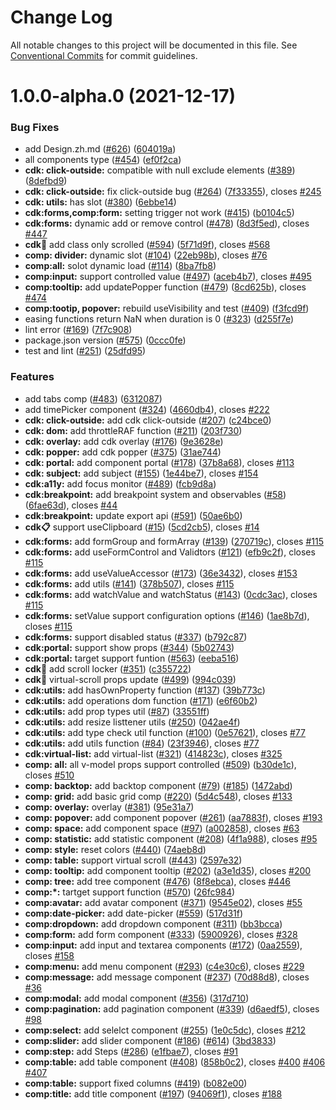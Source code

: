# Change Log

All notable changes to this project will be documented in this file.
See [Conventional Commits](https://conventionalcommits.org) for commit guidelines.

# 1.0.0-alpha.0 (2021-12-17)


### Bug Fixes

* add Design.zh.md ([#626](https://github.com/IDuxFE/idux/issues/626)) ([604019a](https://github.com/IDuxFE/idux/commit/604019ae0b0c051c0f15edd2fea8145b51b7b0ae))
* all components type ([#454](https://github.com/IDuxFE/idux/issues/454)) ([ef0f2ca](https://github.com/IDuxFE/idux/commit/ef0f2ca80a96bd576ff63dff444c767d8bb9b73e))
* **cdk: click-outside:** compatible with null exclude elements ([#389](https://github.com/IDuxFE/idux/issues/389)) ([8defbd9](https://github.com/IDuxFE/idux/commit/8defbd9314a8377d83845676c20acb969fdb4a7c))
* **cdk: click-outside:** fix click-outside bug ([#264](https://github.com/IDuxFE/idux/issues/264)) ([7f33355](https://github.com/IDuxFE/idux/commit/7f33355e57928b18c1a5d71330b57661c61b318f)), closes [#245](https://github.com/IDuxFE/idux/issues/245)
* **cdk: utils:** has slot ([#380](https://github.com/IDuxFE/idux/issues/380)) ([6ebbe14](https://github.com/IDuxFE/idux/commit/6ebbe14237e0a4b2a1ce53483c1871aebe957a32))
* **cdk:forms,comp:form:** setting trigger not work ([#415](https://github.com/IDuxFE/idux/issues/415)) ([b0104c5](https://github.com/IDuxFE/idux/commit/b0104c5f95a11525c0b41d57d0c80166469167ea))
* **cdk:forms:** dynamic add or remove control ([#478](https://github.com/IDuxFE/idux/issues/478)) ([8d3f5ed](https://github.com/IDuxFE/idux/commit/8d3f5edc363a10b78fecfe6d829000139a9cddb1)), closes [#447](https://github.com/IDuxFE/idux/issues/447)
* **cdk:scroll:** add class only scrolled ([#594](https://github.com/IDuxFE/idux/issues/594)) ([5f71d9f](https://github.com/IDuxFE/idux/commit/5f71d9f5bf639ff70acb1de08ddbde9fbc3b09fc)), closes [#568](https://github.com/IDuxFE/idux/issues/568)
* **comp: divider:** dynamic slot ([#104](https://github.com/IDuxFE/idux/issues/104)) ([22eb98b](https://github.com/IDuxFE/idux/commit/22eb98be6b68eef625351630d3a325f0e4f5549a)), closes [#76](https://github.com/IDuxFE/idux/issues/76)
* **comp:all:** solot dynamic load ([#114](https://github.com/IDuxFE/idux/issues/114)) ([8ba7fb8](https://github.com/IDuxFE/idux/commit/8ba7fb8ae3ca7f64716047f12fae8d97668971b9))
* **comp:input:** support controlled value ([#497](https://github.com/IDuxFE/idux/issues/497)) ([aceb4b7](https://github.com/IDuxFE/idux/commit/aceb4b7dd398fb371cbd80820e4c38c5defb35e0)), closes [#495](https://github.com/IDuxFE/idux/issues/495)
* **comp:tooltip:** add updatePopper function ([#479](https://github.com/IDuxFE/idux/issues/479)) ([8cd625b](https://github.com/IDuxFE/idux/commit/8cd625baca80b0dc51f6e10be6f8626832831427)), closes [#474](https://github.com/IDuxFE/idux/issues/474)
* **comp:tootip, popover:** rebuild useVisibility and test ([#409](https://github.com/IDuxFE/idux/issues/409)) ([f3fcd9f](https://github.com/IDuxFE/idux/commit/f3fcd9f927269af5bf0f3a0709b4ca2efb7f27c2))
* easing functions return NaN when duration is 0 ([#323](https://github.com/IDuxFE/idux/issues/323)) ([d255f7e](https://github.com/IDuxFE/idux/commit/d255f7ed5a80dddf6a8b3dc0a7b4700db548ef45))
* lint error ([#169](https://github.com/IDuxFE/idux/issues/169)) ([7f7c908](https://github.com/IDuxFE/idux/commit/7f7c908f3c5f4db8b5664d9c0b7f3b05f86043e5))
* package.json version ([#575](https://github.com/IDuxFE/idux/issues/575)) ([0ccc0fe](https://github.com/IDuxFE/idux/commit/0ccc0fe505c84b7615b3a6956a01adf341781b59))
* test and lint ([#251](https://github.com/IDuxFE/idux/issues/251)) ([25dfd95](https://github.com/IDuxFE/idux/commit/25dfd9581e2a649b1dab2ac243a9a4e44235ee1c))


### Features

* add tabs comp ([#483](https://github.com/IDuxFE/idux/issues/483)) ([6312087](https://github.com/IDuxFE/idux/commit/6312087e7f8dbf1cfe7ac049484602757d6a260b))
* add timePicker component ([#324](https://github.com/IDuxFE/idux/issues/324)) ([4660db4](https://github.com/IDuxFE/idux/commit/4660db43482dfe86361c05c511d6cfbb22feb950)), closes [#222](https://github.com/IDuxFE/idux/issues/222)
* **cdk: click-outside:** add cdk click-outside ([#207](https://github.com/IDuxFE/idux/issues/207)) ([c24bce0](https://github.com/IDuxFE/idux/commit/c24bce0ffc4c54adf0192489263a1e3f536a51ad))
* **cdk: dom:** add throttleRAF function ([#211](https://github.com/IDuxFE/idux/issues/211)) ([203f730](https://github.com/IDuxFE/idux/commit/203f730caf027fc3ef48365edd76fcccb71bcda2))
* **cdk: overlay:** add cdk overlay ([#176](https://github.com/IDuxFE/idux/issues/176)) ([9e3628e](https://github.com/IDuxFE/idux/commit/9e3628e00af378da21115e1161cfbdbda81c7fef))
* **cdk: popper:** add cdk popper ([#375](https://github.com/IDuxFE/idux/issues/375)) ([31ae744](https://github.com/IDuxFE/idux/commit/31ae744cc5b289fea626e06f5a8c2f9f90a34fb2))
* **cdk: portal:** add component portal ([#178](https://github.com/IDuxFE/idux/issues/178)) ([37b8a68](https://github.com/IDuxFE/idux/commit/37b8a68ed92e1568c8d965d938f0152c85c85ffc)), closes [#113](https://github.com/IDuxFE/idux/issues/113)
* **cdk: subject:** add subject ([#155](https://github.com/IDuxFE/idux/issues/155)) ([1e44be7](https://github.com/IDuxFE/idux/commit/1e44be7a9a71ef7f6c467731b7b4880cb2cd895b)), closes [#154](https://github.com/IDuxFE/idux/issues/154)
* **cdk:a11y:** add focus monitor ([#489](https://github.com/IDuxFE/idux/issues/489)) ([fcb9d8a](https://github.com/IDuxFE/idux/commit/fcb9d8a2eda81a6880a72ca696db203e58a55709))
* **cdk:breakpoint:** add breakpoint system and observables ([#58](https://github.com/IDuxFE/idux/issues/58)) ([6fae63d](https://github.com/IDuxFE/idux/commit/6fae63d86efe7364450ef6adc213a34059f6cc09)), closes [#44](https://github.com/IDuxFE/idux/issues/44)
* **cdk:breakpoint:** update export api ([#591](https://github.com/IDuxFE/idux/issues/591)) ([50ae6b0](https://github.com/IDuxFE/idux/commit/50ae6b0d6773a3a196898f2ac32331311f99f5e4))
* **cdk:clipboard:** support useClipboard ([#15](https://github.com/IDuxFE/idux/issues/15)) ([5cd2cb5](https://github.com/IDuxFE/idux/commit/5cd2cb55c4116389149a0155493ac71b13a10b90)), closes [#14](https://github.com/IDuxFE/idux/issues/14)
* **cdk:forms:** add formGroup and formArray ([#139](https://github.com/IDuxFE/idux/issues/139)) ([270719c](https://github.com/IDuxFE/idux/commit/270719c8ee02bd1b0c89e6efa6fccc256810aa92)), closes [#115](https://github.com/IDuxFE/idux/issues/115)
* **cdk:forms:** add useFormControl and Validtors ([#121](https://github.com/IDuxFE/idux/issues/121)) ([efb9c2f](https://github.com/IDuxFE/idux/commit/efb9c2fa5ae107c21572c80cc85d082ec8a7359e)), closes [#115](https://github.com/IDuxFE/idux/issues/115)
* **cdk:forms:** add useValueAccessor ([#173](https://github.com/IDuxFE/idux/issues/173)) ([36e3432](https://github.com/IDuxFE/idux/commit/36e3432ad4e7a68377343879e9409c0113daab5e)), closes [#153](https://github.com/IDuxFE/idux/issues/153)
* **cdk:forms:** add utils ([#141](https://github.com/IDuxFE/idux/issues/141)) ([378b507](https://github.com/IDuxFE/idux/commit/378b5071119f11b08a623d588bf0595a67dd90c5)), closes [#115](https://github.com/IDuxFE/idux/issues/115)
* **cdk:forms:** add watchValue and watchStatus ([#143](https://github.com/IDuxFE/idux/issues/143)) ([0cdc3ac](https://github.com/IDuxFE/idux/commit/0cdc3ac4070801a5e9e7ee9985b33ac8ff362077)), closes [#115](https://github.com/IDuxFE/idux/issues/115)
* **cdk:forms:** setValue support configuration options ([#146](https://github.com/IDuxFE/idux/issues/146)) ([1ae8b7d](https://github.com/IDuxFE/idux/commit/1ae8b7d31c6b3587fba1b3f0ae834dc88d4fa500)), closes [#115](https://github.com/IDuxFE/idux/issues/115)
* **cdk:forms:** support disabled status ([#337](https://github.com/IDuxFE/idux/issues/337)) ([b792c87](https://github.com/IDuxFE/idux/commit/b792c8774262f49681940d26bb2f59d36e78ee80))
* **cdk:portal:** support show props ([#344](https://github.com/IDuxFE/idux/issues/344)) ([5b02743](https://github.com/IDuxFE/idux/commit/5b02743064fbdb72a697b0958d9efc89735220ef))
* **cdk:portal:** target support funtion ([#563](https://github.com/IDuxFE/idux/issues/563)) ([eeba516](https://github.com/IDuxFE/idux/commit/eeba51694f044ce6aeafb570deebd7a0260b5ff5))
* **cdk:scroll:** add scroll locker ([#351](https://github.com/IDuxFE/idux/issues/351)) ([c355722](https://github.com/IDuxFE/idux/commit/c355722a5930f6c95199c0611e131d9e9d74e5b6))
* **cdk:scroll:** virtual-scroll props update ([#499](https://github.com/IDuxFE/idux/issues/499)) ([994c039](https://github.com/IDuxFE/idux/commit/994c03983601d5b8a52842a7719ec5e51e949b47))
* **cdk:utils:** add hasOwnProperty function ([#137](https://github.com/IDuxFE/idux/issues/137)) ([39b773c](https://github.com/IDuxFE/idux/commit/39b773cba37cdffa64c9e22b6b318a2674e06415))
* **cdk:utils:** add operations dom function ([#171](https://github.com/IDuxFE/idux/issues/171)) ([e6f60b2](https://github.com/IDuxFE/idux/commit/e6f60b250de811d998266b2b5006933aa97481af))
* **cdk:utils:** add prop types util ([#87](https://github.com/IDuxFE/idux/issues/87)) ([33551ff](https://github.com/IDuxFE/idux/commit/33551ff09736b59e92c4e1e41d151bc37226ac80))
* **cdk:utils:** add resize listtener utils ([#250](https://github.com/IDuxFE/idux/issues/250)) ([042ae4f](https://github.com/IDuxFE/idux/commit/042ae4f1f95aaab9fabc311aaa4c968a4595bcd4))
* **cdk:utils:** add type check util function ([#100](https://github.com/IDuxFE/idux/issues/100)) ([0e57621](https://github.com/IDuxFE/idux/commit/0e576210eab706752af15b2947b1331117fc375a)), closes [#77](https://github.com/IDuxFE/idux/issues/77)
* **cdk:utils:** add utils function ([#84](https://github.com/IDuxFE/idux/issues/84)) ([23f3946](https://github.com/IDuxFE/idux/commit/23f3946a4f92c2b2100dfb407e36011f85d1eb8a)), closes [#77](https://github.com/IDuxFE/idux/issues/77)
* **cdk:virtual-list:** add virtual-list ([#321](https://github.com/IDuxFE/idux/issues/321)) ([414823c](https://github.com/IDuxFE/idux/commit/414823c798cead755abb5c10c57f13858f7c4d6a)), closes [#325](https://github.com/IDuxFE/idux/issues/325)
* **comp: all:** all v-model props support controlled ([#509](https://github.com/IDuxFE/idux/issues/509)) ([b30de1c](https://github.com/IDuxFE/idux/commit/b30de1cd706e23b21dd0970e0fd226f2ba4d43f0)), closes [#510](https://github.com/IDuxFE/idux/issues/510)
* **comp: backtop:** add backtop component ([#79](https://github.com/IDuxFE/idux/issues/79)) ([#185](https://github.com/IDuxFE/idux/issues/185)) ([1472abd](https://github.com/IDuxFE/idux/commit/1472abdb9210dcdfe40b3e5d2eb87c4e432e8315))
* **comp: grid:** add basic grid comp ([#220](https://github.com/IDuxFE/idux/issues/220)) ([5d4c548](https://github.com/IDuxFE/idux/commit/5d4c54837fb9750deb57ca9581b531dfb7136907)), closes [#133](https://github.com/IDuxFE/idux/issues/133)
* **comp: overlay:** overlay ([#381](https://github.com/IDuxFE/idux/issues/381)) ([95e31a7](https://github.com/IDuxFE/idux/commit/95e31a7af0d6e62d84180c58d36417562d4ba80a))
* **comp: popover:** add component popover ([#261](https://github.com/IDuxFE/idux/issues/261)) ([aa7883f](https://github.com/IDuxFE/idux/commit/aa7883fa65597d0674cc112f9dfb4583fec7b31d)), closes [#193](https://github.com/IDuxFE/idux/issues/193)
* **comp: space:** add component space ([#97](https://github.com/IDuxFE/idux/issues/97)) ([a002858](https://github.com/IDuxFE/idux/commit/a002858bced71636a730b940c501df6a083c186e)), closes [#63](https://github.com/IDuxFE/idux/issues/63)
* **comp: statistic:** add statistic component ([#208](https://github.com/IDuxFE/idux/issues/208)) ([4f1a988](https://github.com/IDuxFE/idux/commit/4f1a988d16c4b324e8b81cf5c46a69290d2c4c35)), closes [#95](https://github.com/IDuxFE/idux/issues/95)
* **comp: style:** reset colors ([#440](https://github.com/IDuxFE/idux/issues/440)) ([74aeb8d](https://github.com/IDuxFE/idux/commit/74aeb8d6510c8d13d37488803f8d444ff8fc0dbb))
* **comp: table:** support virtual scroll ([#443](https://github.com/IDuxFE/idux/issues/443)) ([2597e32](https://github.com/IDuxFE/idux/commit/2597e323bfa0a3e33051afac097eeac884c175a8))
* **comp: tooltip:** add component tooltip ([#202](https://github.com/IDuxFE/idux/issues/202)) ([a3e1d35](https://github.com/IDuxFE/idux/commit/a3e1d35cb47799b9eca3fe2053839a1c4f86a095)), closes [#200](https://github.com/IDuxFE/idux/issues/200)
* **comp: tree:** add tree component ([#476](https://github.com/IDuxFE/idux/issues/476)) ([8f8ebca](https://github.com/IDuxFE/idux/commit/8f8ebca26af86495c4be4246ab5aa1166f0930db)), closes [#446](https://github.com/IDuxFE/idux/issues/446)
* **comp:*:** tartget support function ([#570](https://github.com/IDuxFE/idux/issues/570)) ([26fc984](https://github.com/IDuxFE/idux/commit/26fc984c7eba31eee361ad9c74460b8487414d4e))
* **comp:avatar:** add avatar component ([#371](https://github.com/IDuxFE/idux/issues/371)) ([9545e02](https://github.com/IDuxFE/idux/commit/9545e0233e5c9979ea403c89295a0a9abf60c38c)), closes [#55](https://github.com/IDuxFE/idux/issues/55)
* **comp:date-picker:** add date-picker ([#559](https://github.com/IDuxFE/idux/issues/559)) ([517d31f](https://github.com/IDuxFE/idux/commit/517d31f13f5322cc65eba87cae21e595aadb72a0))
* **comp:dropdown:** add dropdown component ([#311](https://github.com/IDuxFE/idux/issues/311)) ([bb3bcca](https://github.com/IDuxFE/idux/commit/bb3bccaeed90bec3c5e819940127a3836b63bc5f))
* **comp:form:** add form component ([#333](https://github.com/IDuxFE/idux/issues/333)) ([5900926](https://github.com/IDuxFE/idux/commit/5900926eef60afc808dd2663cf336b8a349f1fa8)), closes [#328](https://github.com/IDuxFE/idux/issues/328)
* **comp:input:** add input and textarea components ([#172](https://github.com/IDuxFE/idux/issues/172)) ([0aa2559](https://github.com/IDuxFE/idux/commit/0aa255971c505a5ec8ea74db254fbc29857dc3c3)), closes [#158](https://github.com/IDuxFE/idux/issues/158)
* **comp:menu:** add menu component ([#293](https://github.com/IDuxFE/idux/issues/293)) ([c4e30c6](https://github.com/IDuxFE/idux/commit/c4e30c6f81906cf212e1a161c45043932686f4ce)), closes [#229](https://github.com/IDuxFE/idux/issues/229)
* **comp:message:** add message component ([#237](https://github.com/IDuxFE/idux/issues/237)) ([70d88d8](https://github.com/IDuxFE/idux/commit/70d88d849721b5383584dd341ab3ebfc661ae20c)), closes [#36](https://github.com/IDuxFE/idux/issues/36)
* **comp:modal:** add modal component ([#356](https://github.com/IDuxFE/idux/issues/356)) ([317d710](https://github.com/IDuxFE/idux/commit/317d710552f4b6a7b1b74c14eef706385fe29f15))
* **comp:pagination:** add pagination component ([#339](https://github.com/IDuxFE/idux/issues/339)) ([d6aedf5](https://github.com/IDuxFE/idux/commit/d6aedf53d89c4bed5ab3ac99895a1674c66f8326)), closes [#98](https://github.com/IDuxFE/idux/issues/98)
* **comp:select:** add selelct component ([#255](https://github.com/IDuxFE/idux/issues/255)) ([1e0c5dc](https://github.com/IDuxFE/idux/commit/1e0c5dc8bff1d4d465622c0de40c6ab9980451aa)), closes [#212](https://github.com/IDuxFE/idux/issues/212)
* **comp:slider:** add slider component ([#186](https://github.com/IDuxFE/idux/issues/186)) ([#614](https://github.com/IDuxFE/idux/issues/614)) ([3bd3833](https://github.com/IDuxFE/idux/commit/3bd38330ff80f647f55cac394f6e167facd48277))
* **comp:step:** add Steps ([#286](https://github.com/IDuxFE/idux/issues/286)) ([e1fbae7](https://github.com/IDuxFE/idux/commit/e1fbae76321fac1be12fc6adb211380a9332ad06)), closes [#91](https://github.com/IDuxFE/idux/issues/91)
* **comp:table:** add table component ([#408](https://github.com/IDuxFE/idux/issues/408)) ([858b0c2](https://github.com/IDuxFE/idux/commit/858b0c27daa5b8c9c1e8dca61333599e07ec8e88)), closes [#400](https://github.com/IDuxFE/idux/issues/400) [#406](https://github.com/IDuxFE/idux/issues/406) [#407](https://github.com/IDuxFE/idux/issues/407)
* **comp:table:** support fixed columns ([#419](https://github.com/IDuxFE/idux/issues/419)) ([b082e00](https://github.com/IDuxFE/idux/commit/b082e00cf3a367f0c8a15364814346c73b835a7f))
* **comp:title:** add title component ([#197](https://github.com/IDuxFE/idux/issues/197)) ([94069f1](https://github.com/IDuxFE/idux/commit/94069f15345959ee723766d97fe4cf7368d4175b)), closes [#188](https://github.com/IDuxFE/idux/issues/188)
